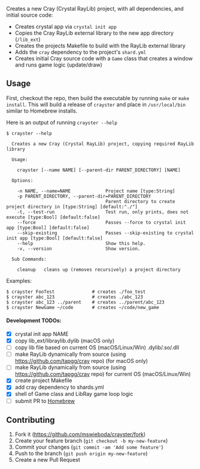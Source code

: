 Creates a new Cray (Crystal RayLib) project, with all dependencies, and initial source code:

- Creates crystal app via `crystal init app`
- Copies the Cray RayLib external library to the new app directory (`/lib_ext`)
- Creates the projects Makefile to build with the RayLib external library
- Adds the `cray` dependency to the project's `shard.yml`
- Creates initial Cray source code with a `Game` class that creates a window and runs game logic (update/draw)

## Usage

First, checkout the repo, then build the executable by running `make` or `make install`. This will build a release of `crayster` and place in `/usr/local/bin` similar to Homebrew installs.

Here is an output of running `crayster --help`

```
$ crayster --help

  Creates a new Cray (Crystal RayLib) project, copying required RayLib library

  Usage:

    crayster [--name NAME] [--parent-dir PARENT_DIRECTORY] [NAME]

  Options:

    -n NAME, --name=NAME             Project name [type:String]
    -p PARENT_DIRECTORY, --parent-dir=PARENT_DIRECTORY
                                     Parent directory to create project directory in [type:String] [default:"./"]
    -t, --test-run                   Test run, only prints, does not execute [type:Bool] [default:false]
    --force                          Passes --force to crystal init app [type:Bool] [default:false]
    --skip-existing                  Passes --skip-existing to crystal init app [type:Bool] [default:false]
    --help                           Show this help.
    -v, --version                    Show version.

  Sub Commands:

    cleanup   cleans up (removes recursively) a project directory
```

Examples:

```
$ crayster FooTest              # creates ./foo_test
$ crayster abc_123              # creates ./abc_123
$ crayster abc_123 ../parent    # creates ../parent/abc_123
$ crayster NewGame ~/code       # creates ~/code/new_game
```

#### Development TODOs:

- [x] crystal init app NAME
- [x] copy lib_ext/libraylib.dylib (macOS only)
- [ ] copy lib file based on current OS (macOS/Linux/Win) .dylib/.so/.dll
- [ ] make RayLib dynamically from source (using https://github.com/tapgg/cray repo) (for macOS only)
- [ ] make RayLib dynamically from source (using https://github.com/tapgg/cray repo) for current OS (macOS/Linux/Win)
- [x] create project Makefile
- [x] add cray dependency to shards.yml
- [x] shell of Game class and LibRay game loop logic
- [ ] submit PR to [Homebrew](https://github.com/Homebrew/homebrew-core)

## Contributing

1. Fork it (<https://github.com/mswieboda/crayster/fork>)
2. Create your feature branch (`git checkout -b my-new-feature`)
3. Commit your changes (`git commit -am 'Add some feature'`)
4. Push to the branch (`git push origin my-new-feature`)
5. Create a new Pull Request
